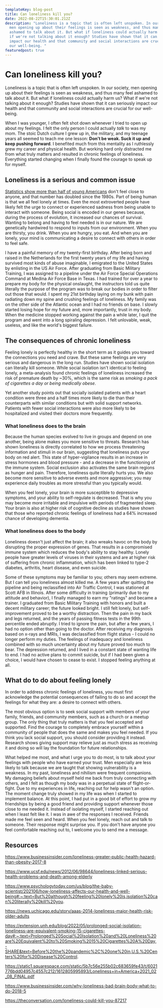 ```yaml
---
templateKey: blog-post
title: Can loneliness kill you?
date: 2022-08-22T15:30:01.212Z
description: "Loneliness is a topic that is often left unspoken. In our society,
  men opening up about their feelings is seen as weakness, and thus many feel
  ashamed to talk about it. But what if loneliness could actually harm us? What
  if we're not talking about it enough? Studies have shown that it can seriously
  impact our health and that community and social interactions are crucial for
  our well-being. "
featuredpost: true
---
```

<!--
P: Loneliness can kill
S: Get connected and find your community
P: I don't have the courage
A: Interact with me and tDL
-->

# Can loneliness kill you?

Loneliness is a topic that is often left unspoken. In our society, men opening up about their feelings is seen as weakness, and thus many feel ashamed to talk about it. But what if loneliness could actually harm us? What if we're not talking about it enough? Studies have shown that it can seriously impact our health and that community and social interactions are crucial for our well-being. 

When I was younger, I often felt shot down whenever I tried to open up about my feelings. I felt the only person I could actually *talk* to was my mom. The stoic Dutch culture I grew up in, the military, and my teenage years all seemed to teach me one lesson: **Don't be weak. Suck it up and keep pushing forward**. I benefited much from this mentality as I ruthlessly grew my career and physical health. But working hard only distracted me from what truly matters and resulted in chronic feelings of loneliness. Everything started changing when I finally found the courage to speak up for myself.

## Loneliness is a serious and common issue

[Statistics show more than half of young Americans](https://static1.squarespace.com/static/5b7c56e255b02c683659fe43/t/6021776bdd04957c4557c212/1612805995893/Loneliness+in+America+2021_02_08_FINAL.pdf) don't feel close to anyone, and that number has doubled since the 1980s. Part of being human is that we all feel lonely at times. Even the most extroverted people have likely felt the urge to connect or experienced sadness from being unable to interact with someone. Being social is encoded in our genes because, during the process of evolution, it increased our chances of survival. Wanting to belong and having to feel needed is in our nature. We are genetically hardwired to respond to inputs from our environment. When you are thirsty, you drink. When you are hungry, you eat. And when you are lonely, your mind is communicating a desire to connect with others in order to feel safe. 

I have a painful memory of my twenty-first birthday. After being born and raised in the Netherlands for the first twenty years of my life and having survived most kinds of abuse imaginable, I emigrated to the United States by enlisting in the US Air Force. After graduating from Basic Military Training, I was assigned to a pipeline under the Air Force Special Operations Command at Medina Air Force Base in Texas. I had trained for over a year to prepare my body for the physical onslaught, the instructors told us quite literally the purpose of the program was to break our bodies in order to filter out those that would. I spent my 21st birthday laying on my bunk with pain radiating down my spine and crushing feelings of loneliness. My family was on the other side of the Atlantic ocean and I had no friends on base. I slowly started losing hope for my future and, more importantly, trust in my body. When the medicine stopped working against the pain a while later, I quit the program and went into a long spiraling depression. I felt unlovable, weak, useless, and like the world's biggest failure. 

## The consequences of chronic loneliness

Feeling lonely is perfectly healthy in the short term as it guides you toward the connections you need and crave. But these same feelings are very serious and dangerous in the long run. Studies have shown social isolation can literally kill someone. While social isolation isn't identical to feeling lonely, a meta-analysis found chronic feelings of loneliness increased the risk of premature death by ~30%, which is the same risk as *smoking a pack of cigarettes a day or being medically obese*.

Yet another study points out that socially isolated patients with a heart condition were three and a half times more likely to die than their counterparts with similar conditions but with solid support networks. Patients with fewer social interactions were also more likely to be hospitalized and visited their doctors more frequently. 

### What loneliness does to the brain

Because the human species evolved to live in groups and depend on one another, being alone makes you more sensitive to threats. Research has shown loneliness is directly correlated to how we process threatening information and stimuli in our brain, suggesting that loneliness puts your body on red alert. This state of hyper-vigilance results in an increase in stress hormones and blood pressure - and a decrease in the functioning of the immune system. Social exclusion also activates the same brain regions as hunger and pain. Therefore, loneliness quite literally hurts you. We also become more sensitive to adverse events and more aggressive; you may experience daily troubles as more stressful than you typically would. 

When you feel lonely, your brain is more susceptible to depressive symptoms, and your ability to self-regulate is decreased. That is why you may become more irritable and impulsive with periods of fragmented sleep. Your brain is also at higher risk of cognitive decline as studies have shown that those who reported chronic feelings of loneliness had a 64% increased chance of developing dementia.

### What loneliness does to the body

Loneliness doesn't just affect the brain; it also wreaks havoc on the body by disrupting the proper expression of genes. That results in a compromised immune system which reduces the body's ability to stay healthy. Lonely people have greater levels of viruses in their systems and are at higher risk of suffering from chronic inflammation, which has been linked to type-2 diabetes, arthritis, heart disease, and even suicide.

Some of these symptoms may be familiar to you; others may seem extreme. But I can tell you loneliness almost killed me. A few years after quitting the pipeline and being reclassified into Air Traffic Control, I was stationed at Scott AFB in Illinois. After some difficulty in training (primarily due to my attitude and behavior), I finally managed to earn my "ratings" and became a trainer. I graduated from Basic Military Training with honors and built a decent military career; the future looked bright. I still felt lonely, but self-improvement proved to be a worthy distraction. Then the pain in my back and legs returned, and the years of passing fitness tests in the 99th percentile ended abruptly. I tried to ignore the pain, but after a few years, I had no option other than going to the doctor. After receiving my diagnosis based on x-rays and MRIs, I was declassified from flight status - I could no longer perform my duties. The feelings of inadequacy and loneliness combined with so much uncertainty about my future proved too much to bear. The depression returned, and I lived in a constant state of wanting life to end. I had no active plans to commit suicide, but if I had been given a choice, I would have chosen to cease to exist. I stopped feeling anything at all.

## What do to do about feeling lonely

In order to address chronic feelings of loneliness, you must first acknowledge the potential consequences of failing to do so and accept the feelings for what they are: a desire to connect with others. 

The most obvious option is to seek social support with members of your family, friends, and community members, such as a church or a meetup group. The only thing that truly matters is that you feel accepted and supported. Find the courage to completely embrace yourself within a community of people that does the same and makes you feel needed. If you think you lack social support, you should consider providing it instead. Research shows giving support may relieve just as much stress as receiving it and doing so will lay the foundation for future relationships.

What helped me most, and what I urge you to do most, is to talk about your feelings with people who have earned your trust. Men especially are less likely to talk because we are taught that showing vulnerability is a weakness. In my past, loneliness and nihilism were frequent companions. My damaging beliefs about myself held me back from truly connecting with others, and I felt as though my body was in a perpetual state of flight-or-fight. Due to my experiences in life, reaching out for help wasn't an option. The moment change truly showed in my life was when I started to implement balance. At this point, I had put in a good bit of effort to grow my friendships by being a good friend and providing support whenever those close to me needed it. Instead of isolating myself, I started reaching out when I least felt like it. I was in awe of the responses I received. Friends made me feel seen and heard. When you feel lonely, reach out and talk to someone. Their response might surprise you. If you don't have anyone you feel comfortable reaching out to, I welcome you to send me a message.

## Resources

https://www.businessinsider.com/loneliness-greater-public-health-hazard-than-obesity-2017-8

https://www.ucsf.edu/news/2012/06/98644/loneliness-linked-serious-health-problems-and-death-among-elderly

https://www.psychologytoday.com/us/blog/the-baby-scientist/202106/how-loneliness-affects-our-health-and-well-being#:~:text=But%20although%20feeling%20lonely%20is,isolation%20can%20literally%20kill%20you.

https://news.uchicago.edu/story/aaas-2014-loneliness-major-health-risk-older-adults

https://extension.unh.edu/blog/2022/05/prolonged-social-isolation-loneliness-are-equivalent-smoking-15-cigarettes-day#:~:text=Prolonged%20Social%20Isolation%20and%20Loneliness%20are%20Equivalent%20to%20Smoking%2015%20Cigarettes%20A%20Day,-SHARE&text=Before%20the%20pandemic%2C%20one%20in,U.S.%20Centers%20for%20Disease%20Control.

https://static1.squarespace.com/static/5b7c56e255b02c683659fe43/t/6021776bdd04957c4557c212/1612805995893/Loneliness+in+America+2021_02_08_FINAL.pdf

https://www.businessinsider.com/why-loneliness-bad-brain-body-what-to-do-2018-5

https://theconversation.com/loneliness-could-kill-you-87217










